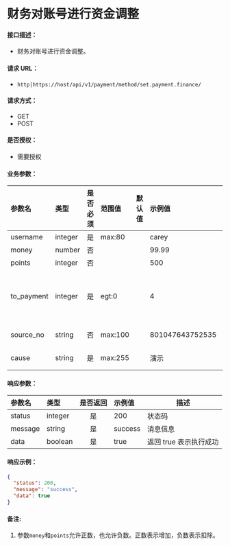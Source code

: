 # 财务对账号进行资金调整

#### 接口描述：
- 财务对账号进行资金调整。

#### 请求 URL：
- `http|https://host/api/v1/payment/method/set.payment.finance/`

#### 请求方式：
- GET
- POST

#### 是否授权：
- 需要授权

#### 业务参数：
|参数名|类型|是否必须|范围值|默认值|示例值|描述|
|:----|:---|:---:|:-----|:-----|:-----|-----|
|username |integer |是 |max:80 | |carey |账号 |
|money |number |否 | | |99.99 |金额 |
|points |integer |否 | | |500 |积分 |
|to_payment |integer |是 |egt:0 | |4 |支付方式，详见[「Code常量」](https://doc.careyshop.cn/docs/admin_api/a-21528075108 "「Code常量」") |
|source_no |string |否 |max:100 | |801047643752535 |来源订单号 |
|cause |string |是 |max:255 | |演示 |操作原因 |

#### 响应参数：
|参数名|类型|是否返回|示例值|描述|
|:-----|:-----|:---:|:-----|-----|
|status |integer |是 |200 |状态码 |
|message |string |是 |success |消息信息 |
|data |boolean |是 |true |返回 true 表示执行成功 |

#### 响应示例：
```json
{
  "status": 200,
  "message": "success",
  "data": true
}
```

#### 备注:
1. 参数`money`和`points`允许正数，也允许负数。正数表示增加，负数表示扣除。